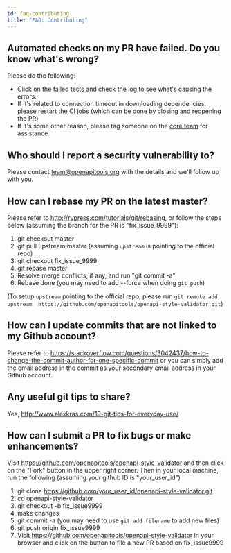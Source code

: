 ```yaml
---
id: faq-contributing
title: "FAQ: Contributing"
---
```


## Automated checks on my PR have failed. Do you know what's wrong?

Please do the following:

* Click on the failed tests and check the log to see what's causing the errors.
* If it's related to connection timeout in downloading dependencies, please restart the CI jobs (which can be done by closing and reopening the PR)
* If it's some other reason, please tag someone on the [core team](./core-team.md) for assistance.

## Who should I report a security vulnerability to?

Please contact team@openapitools.org with the details and we'll follow up with you.

## How can I rebase my PR on the latest master?

Please refer to http://rypress.com/tutorials/git/rebasing, or follow the steps below (assuming the branch for the PR is "fix_issue_9999"):

1. git checkout master
2. git pull upstream master (assuming `upstream` is pointing to the official repo)
3. git checkout fix_issue_9999
4. git rebase master
5. Resolve merge conflicts, if any, and run "git commit -a"
6. Rebase done (you may need to add --force when doing `git push`)

(To setup `upstream` pointing to the official repo, please run `git remote add upstream  https://github.com/openapitools/openapi-style-validator.git`)

## How can I update commits that are not linked to my Github account?

Please refer to https://stackoverflow.com/questions/3042437/how-to-change-the-commit-author-for-one-specific-commit or you can simply add the email address in the commit as your secondary email address in your Github account.

## Any useful git tips to share?

Yes, http://www.alexkras.com/19-git-tips-for-everyday-use/

## How can I submit a PR to fix bugs or make enhancements?

Visit https://github.com/openapitools/openapi-style-validator and then click on the "Fork" button in the upper right corner. Then in your local machine, run the following (assuming your github ID is "your_user_id")

1) git clone https://github.com/your_user_id/openapi-style-validator.git
2) cd openapi-style-validator
3) git checkout -b fix_issue9999
4) make changes
5) git commit -a (you may need to use `git add filename` to add new files)
6) git push origin fix_issue9999
7) Visit https://github.com/openapitools/openapi-style-validator in your browser and click on the button to file a new PR based on fix_issue9999
